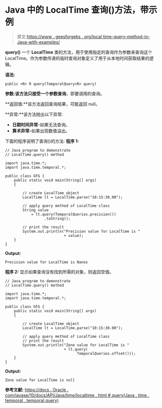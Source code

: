 # Java 中的 LocalTime 查询()方法，带示例

> 原文:[https://www . geesforgeks . org/local time-query-method-in-Java-with-examples/](https://www.geeksforgeeks.org/localtime-query-method-in-java-with-examples/)

**query()** 一个 **LocalTime** 类的方法，用于使用指定的查询作为参数来查询这个 LocalTime。作为参数传递的临时查询对象定义了用于从本地时间获取结果的逻辑。

**语法:**

```
public <R> R query(TemporalQuery<R> query)

```

**参数:**该方法只接受一个参数**查询**，即要调用的查询。

**返回值:**该方法返回查询结果，可能返回 null。

**异常:**该方法抛出以下异常:

*   **日期时间异常**–如果无法查询。
*   **算术异常**–如果出现数值溢出。

下面的程序说明了查询()的方法:
**程序 1:**

```
// Java program to demonstrate
// LocalTime.query() method

import java.time.*;
import java.time.temporal.*;

public class GFG {
    public static void main(String[] args)
    {

        // create LocalTime object
        LocalTime lt = LocalTime.parse("10:15:30.00");

        // apply query method of LocalTime class
        String value
            = lt.query(TemporalQueries.precision())
                  .toString();

        // print the result
        System.out.println("Precision value for LocalTime is "
                           + value);
    }
}
```

**Output:**

```
Precision value for LocalTime is Nanos

```

**程序 2:** 显示如果查询没有找到所需的对象，则返回空值。

```
// Java program to demonstrate
// LocalTime.query() method

import java.time.*;
import java.time.temporal.*;

public class GFG {
    public static void main(String[] args)
    {

        // create LocalTime object
        LocalTime lt = LocalTime.parse("10:15:30.00");

        // apply query method of LocalTime class
        // print the result
        System.out.println("Zone value for LocalTime is "
                           + lt.query(
                                 TemporalQueries.offset()));
    }
}
```

**Output:**

```
Zone value for LocalTime is null

```

**参考文献:**
[https://docs . Oracle . com/javase/10/docs/API/Java/time/localtime . html # query(Java . time . temporal . temporal query)](https://docs.oracle.com/javase/10/docs/api/java/time/LocalTime.html#query(java.time.temporal.TemporalQuery))